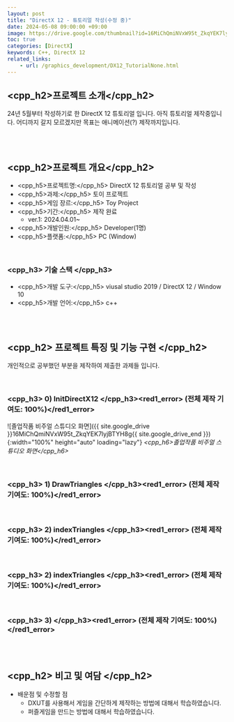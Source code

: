 ```yaml
---
layout: post
title: "DirectX 12 - 튜토리얼 작성(수정 중)"
date: 2024-05-08 09:00:00 +09:00
image: https://drive.google.com/thumbnail?id=16MiChQmiNVxW95t_ZkqYEK7lyjBTYH8g
toc: true
categories: [DirectX]
keywords: C++, DirectX 12
related_links:
	- url: /graphics_development/DX12_TutorialNone.html
---
```


## <cpp_h2>프로젝트 소개</cpp_h2>

24년 5월부터 작성하기로 한 DirectX 12 튜토리얼 입니다. 아직 튜토리얼 제작중입니다. 어디까지 갈지 모르겠지만 목표는 애니메이션(?) 제작까지입니다.

<br>
<br>

## <cpp_h2>프로젝트 개요</cpp_h2>

- <span><cpp_h5>프로젝트명:</cpp_h5> DirectX 12 튜토리얼 공부 및 작성</span>
- <span><cpp_h5>과제:</cpp_h5> 토이 프로젝트</span>
- <span><cpp_h5>게임 장르:</cpp_h5> Toy Project</span>
- <span><cpp_h5>기간:</cpp_h5> 제작 완료</span>
    - ver.1: 2024.04.01~
- <span><cpp_h5>개발인원:</cpp_h5> Developer(1명)</span>
- <span><cpp_h5>플랫폼:</cpp_h5> PC (Window)</span>

<br>

### <cpp_h3> 기술 스택 </cpp_h3>

- <span><cpp_h5>개발 도구:</cpp_h5> viusal studio 2019 / DirectX 12 / Window 10</span>
- <span><cpp_h5>개발 언어:</cpp_h5> c++ </span>

<br>
<br>

## <cpp_h2> 프로젝트 특징 및 기능 구현 </cpp_h2>

개인적으로 공부했던 부분을 제작하여 제출한 과제들 입니다.


<br>

### <cpp_h3> 0) InitDirectX12 </cpp_h3><red1_error> (전체 제작 기여도: 100%)</red1_error>

![졸업작품 비주얼 스튜디오 화면]({{ site.google_drive }}16MiChQmiNVxW95t_ZkqYEK7lyjBTYH8g{{ site.google_drive_end }}){:width="100%" height="auto" loading="lazy"}
*<cpp_h6>졸업작품 비주얼 스튜디오 화면</cpp_h6>*



<br>

### <cpp_h3> 1) DrawTriangles </cpp_h3><red1_error> (전체 제작 기여도: 100%)</red1_error>




<br>

### <cpp_h3> 2) indexTriangles </cpp_h3><red1_error> (전체 제작 기여도: 100%)</red1_error>



<br>

### <cpp_h3> 2) indexTriangles </cpp_h3><red1_error> (전체 제작 기여도: 100%)</red1_error>




<br>

### <cpp_h3> 3) </cpp_h3><red1_error> (전체 제작 기여도: 100%)</red1_error>






<br>
<br>

## <cpp_h2> 비고 및 여담 </cpp_h2>

- 배운점 및 수정할 점
	- DXUT를 사용해서 게임을 간단하게 제작하는 방법에 대해서 학습하였습니다.
	- 퍼즐게임을 만드는 방법에 대해서 학습하였습니다.